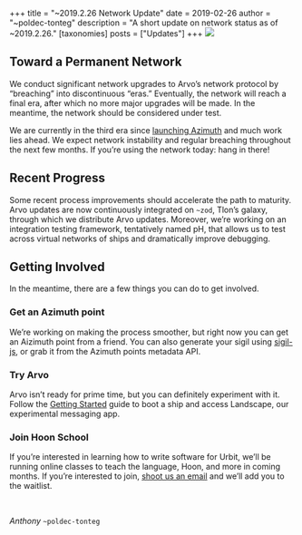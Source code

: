 +++
title = "~2019.2.26 Network Update"
date = 2019-02-26
author = "~poldec-tonteg"
description = "A short update on network status as of ~2019.2.26."
[taxonomies]
posts = ["Updates"]
+++
![](https://media.urbit.org/site/posts/updates/~2019.2.26-update-1.jpg)

## Toward a Permanent Network

We conduct significant network upgrades to Arvo’s network protocol by “breaching” into discontinuous “eras.” Eventually, the network will reach a final era, after which no more major upgrades will be made. In the meantime, the network should be considered under test.

We are currently in the third era since [launching Azimuth](/posts/essays/azimuth-is-on-chain) and much work lies ahead. We expect network instability and regular breaching throughout the next few months. If you’re using the network today: hang in there!

## Recent Progress

Some recent process improvements should accelerate the path to maturity. Arvo updates are now continuously integrated on `~zod`, Tlon’s galaxy, through which we distribute Arvo updates. Moreover, we’re working on an integration testing framework, tentatively named pH, that allows us to test across virtual networks of ships and dramatically improve debugging.

## Getting Involved

In the meantime, there are a few things you can do to get involved.

### Get an Azimuth point

We’re working on making the process smoother, but right now you can get an Aizimuth point from a friend. You can also generate your sigil using [sigil-js](https://github.com/urbit/sigil-js), or grab it from the Azimuth points metadata API.

### Try Arvo

Arvo isn’t ready for prime time, but you can definitely experiment with it. Follow the [Getting Started](/docs/getting-started) guide to boot a ship and access Landscape, our experimental messaging app.

### Join Hoon School

If you’re interested in learning how to write software for Urbit, we’ll be running online classes to teach the language, Hoon, and more in coming months. If you’re interested to join, [shoot us an email](mailto:support@urbit.org) and we’ll add you to the waitlist.

<br>

*Anthony* `~poldec-tonteg`
